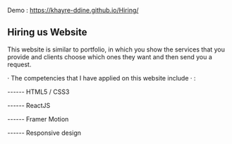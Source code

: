 Demo : https://khayre-ddine.github.io/Hiring/

## Hiring us Website 
This website is similar to portfolio, in which you show the services that you provide and clients choose which ones they want and then send you a request.

· The competencies that I have applied on this website include · :

------ HTML5 / CSS3

------ ReactJS

------ Framer Motion 

------ Responsive design

